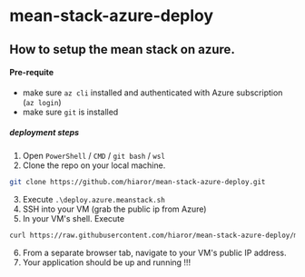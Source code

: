 # mean-stack-azure-deploy

## How to setup the mean stack on azure.

#### Pre-requite

* make sure `az cli` installed and authenticated with Azure subscription (`az login`)
* make sure `git` is installed

##### deployment steps

1. Open `PowerShell` / `CMD` / `git bash` / `wsl`
2. Clone the repo on your local machine. 
```bash
git clone https://github.com/hiaror/mean-stack-azure-deploy.git
```
3. Execute `.\deploy.azure.meanstack.sh`
4. SSH into your VM (grab the public ip from Azure)
5. In your VM's shell. Execute 

```bash
curl https://raw.githubusercontent.com/hiaror/mean-stack-azure-deploy/main/configure.ubuntu.meanstack.sh | bash
```
6. From a separate browser tab, navigate to your VM's public IP address.
7. Your application should be up and running !!!


